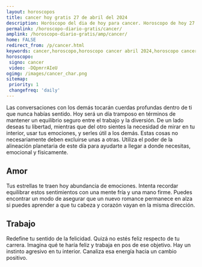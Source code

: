 ```yaml
---
layout: horoscopos
title: cancer hoy gratis 27 de abril del 2024 
description: Horóscopo del dia de hoy para cancer. Horoscopo de hoy 27 de abril del 2024. Las predicciones de amor, trabajo, vida personal gratis.
permalink: /horoscopo-diario-gratis/cancer/
amplink: /horoscopo-diario-gratis/amp/cancer/
home: FALSE
redirect_from: /p/cancer.html
keywords: cancer,horoscopo,horoscopo cancer abril 2024,horoscopo cancer hoy,tarot cancer abril 2024,horoscopo cancer,tarot cancer hoy,horoscopo de hoy,horoscopo diario,tarot del amor,horoscopo de hoy cancer,horoscopo diario del tarot, Horoscopo de hoy cancer 27 de abril del 2024,horóscopo del día,signos zodiacales 2024, el horoscopo de hoy
horoscopo:
 signo: cancer
 video: -DQpmrrAIeU
ogimg: /images/cancer_char.png
sitemap:
 priority: 1
 changefreq: 'daily'
---
```



Las conversaciones con los demás tocarán cuerdas profundas dentro de ti que nunca habías sentido. Hoy será un día tramposo en términos de mantener un equilibrio seguro entre el trabajo y la diversión. De un lado deseas tu libertad, mientras que del otro sientes la necesidad de mirar en tu interior, usar tus emociones, y serles útil a los demás. Estas cosas no necesariamente deben excluirse unas a otras. Utiliza el poder de la alineación planetaria de este día para ayudarte a llegar a donde necesitas, emocional y físicamente.

## Amor

Tus estrellas te traen hoy abundancia de emociones. Intenta recordar equilibrar estos sentimientos con una mente fría y una mano firme. Puedes encontrar un modo de asegurar que un nuevo romance permanece en alza si puedes aprender a que tu cabeza y corazón vayan en la misma dirección.

## Trabajo

Redefine tu sentido de la felicidad. Quizá no estés feliz respecto de tu carrera. Imagina qué te haría feliz y trabaja en pos de ese objetivo. Hay un instinto agresivo en tu interior. Canaliza esa energía hacia un cambio positivo.